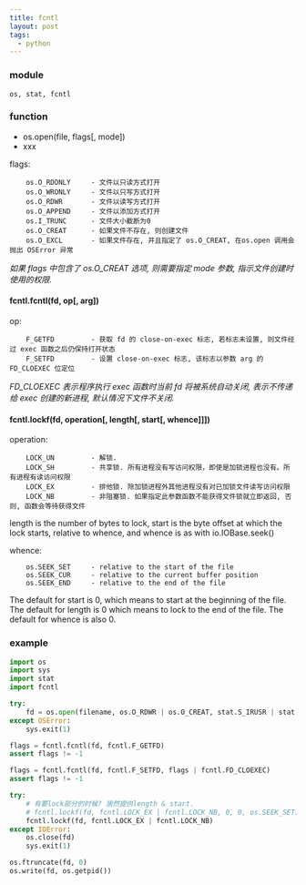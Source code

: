 ```yaml
---
title: fcntl
layout: post
tags:
  - python
---
```


### module

```nohighlight
os, stat, fcntl
```

### function

* os.open(file, flags[, mode])
* xxx

flags:

```nohighlight
    os.O_RDONLY     - 文件以只读方式打开
    os.O_WRONLY     - 文件以只写方式打开
    os.O_RDWR       - 文件以读写方式打开
    os.O_APPEND     - 文件以添加方式打开
    os.I_TRUNC      - 文件大小截断为0
    os.O_CREAT      - 如果文件不存在, 则创建文件
    os.O_EXCL       - 如果文件存在, 并且指定了 os.O_CREAT, 在os.open 调用会抛出 OSError 异常
```

*如果 flags 中包含了 os.O_CREAT 选项, 则需要指定 mode 参数, 指示文件创建时使用的权限.*

#### fcntl.fcntl(fd, op[, arg])

op:

```nohighlight
    F_GETFD         - 获取 fd 的 close-on-exec 标志, 若标志未设置, 则文件经过 exec 函数之后仍保持打开状态
    F_SETFD         - 设置 close-on-exec 标志, 该标志以参数 arg 的 FD_CLOEXEC 位定位
```

*FD_CLOEXEC 表示程序执行 exec 函数时当前 fd 将被系统自动关闭, 表示不传递给 exec 创建的新进程, 默认情况下文件不关闭.*

#### fcntl.lockf(fd, operation[, length[, start[, whence]]])

operation:

```nohighlight
    LOCK_UN         - 解锁.
    LOCK_SH         - 共享锁. 所有进程没有写访问权限，即使是加锁进程也没有。所有进程有读访问权限
    LOCK_EX         - 排他锁. 除加锁进程外其他进程没有对已加锁文件读写访问权限
    LOCK_NB         - 非阻塞锁. 如果指定此参数函数不能获得文件锁就立即返回, 否则, 函数会等待获得文件
```

length is the number of bytes to lock, start is the byte offset at which the lock starts, relative to whence, and whence is as with io.IOBase.seek()

whence:

```nohighlight
    os.SEEK_SET     - relative to the start of the file
    os.SEEK_CUR     - relative to the current buffer position
    os.SEEK_END     - relative to the end of the file
```

The default for start is 0, which means to start at the beginning of the file. The default for length is 0 which means to lock to the end of the file. The default for whence is also 0.


### example

```python
import os
import sys
import stat
import fcntl

try:
    fd = os.open(filename, os.O_RDWR | os.O_CREAT, stat.S_IRUSR | stat.S_IWUSR)
except OSError:
    sys.exit(1)

flags = fcntl.fcntl(fd, fcntl.F_GETFD)
assert flags != -1

flags = fcntl.fcntl(fd, fcntl.F_SETFD, flags | fcntl.FD_CLOEXEC)
assert flags != -1

try:
    # 有要lock部分的时候? 居然提供length & start.
    # fcntl.lockf(fd, fcntl.LOCK_EX | fcntl.LOCK_NB, 0, 0, os.SEEK_SET)
    fcntl.lockf(fd, fcntl.LOCK_EX | fcntl.LOCK_NB)
except IOError:
    os.close(fd)
    sys.exit(1)

os.ftruncate(fd, 0)
os.write(fd, os.getpid())
```
